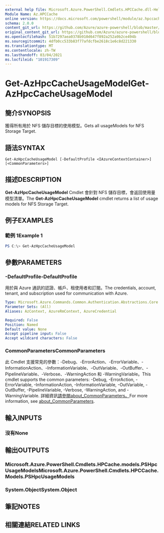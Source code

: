 ```yaml
---
external help file: Microsoft.Azure.PowerShell.Cmdlets.HPCCache.dll-Help.xml
Module Name: Az.HPCCache
online version: https://docs.microsoft.com/powershell/module/az.hpccache/get-azhpccacheusagemodels
schema: 2.0.0
content_git_url: https://github.com/Azure/azure-powershell/blob/master/src/HPCCache/HPCCache/help/Get-AzHpcCacheUsageModel.md
original_content_git_url: https://github.com/Azure/azure-powershell/blob/master/src/HPCCache/HPCCache/help/Get-AzHpcCacheUsageModel.md
ms.openlocfilehash: 51b7297aea0378b910d647f892a252a9b2ce494b
ms.sourcegitcommit: 4dfb0cc533b83f77afdcfbe2618c1e6c8d221330
ms.translationtype: MT
ms.contentlocale: zh-TW
ms.lasthandoff: 03/04/2021
ms.locfileid: "101917309"
---
```

# <span data-ttu-id="b6d21-101">Get-AzHpcCacheUsageModel</span><span class="sxs-lookup"><span data-stu-id="b6d21-101">Get-AzHpcCacheUsageModel</span></span>

## <span data-ttu-id="b6d21-102">簡介</span><span class="sxs-lookup"><span data-stu-id="b6d21-102">SYNOPSIS</span></span>
<span data-ttu-id="b6d21-103">獲得所有用於 NFS 儲存目標的使用模型。</span><span class="sxs-lookup"><span data-stu-id="b6d21-103">Gets all usageModels for NFS Storage Target.</span></span>

## <span data-ttu-id="b6d21-104">語法</span><span class="sxs-lookup"><span data-stu-id="b6d21-104">SYNTAX</span></span>

```
Get-AzHpcCacheUsageModel [-DefaultProfile <IAzureContextContainer>] [<CommonParameters>]
```

## <span data-ttu-id="b6d21-105">描述</span><span class="sxs-lookup"><span data-stu-id="b6d21-105">DESCRIPTION</span></span>
<span data-ttu-id="b6d21-106">**Get-AzHpcCacheUsageModel** Cmdlet 會針對 NFS 儲存目標，會返回使用量模型清單。</span><span class="sxs-lookup"><span data-stu-id="b6d21-106">The **Get-AzHpcCacheUsageModel** cmdlet returns a list of usage models for NFS Storage Target.</span></span>

## <span data-ttu-id="b6d21-107">例子</span><span class="sxs-lookup"><span data-stu-id="b6d21-107">EXAMPLES</span></span>

### <span data-ttu-id="b6d21-108">範例 1</span><span class="sxs-lookup"><span data-stu-id="b6d21-108">Example 1</span></span>
```powershell
PS C:\> Get-AzHpcCacheUsageModel
```

## <span data-ttu-id="b6d21-109">參數</span><span class="sxs-lookup"><span data-stu-id="b6d21-109">PARAMETERS</span></span>

### <span data-ttu-id="b6d21-110">-DefaultProfile</span><span class="sxs-lookup"><span data-stu-id="b6d21-110">-DefaultProfile</span></span>
<span data-ttu-id="b6d21-111">用於與 Azure 通訊的認證、帳戶、租使用者和訂閱。</span><span class="sxs-lookup"><span data-stu-id="b6d21-111">The credentials, account, tenant, and subscription used for communication with Azure.</span></span>

```yaml
Type: Microsoft.Azure.Commands.Common.Authentication.Abstractions.Core.IAzureContextContainer
Parameter Sets: (All)
Aliases: AzContext, AzureRmContext, AzureCredential

Required: False
Position: Named
Default value: None
Accept pipeline input: False
Accept wildcard characters: False
```

### <span data-ttu-id="b6d21-112">CommonParameters</span><span class="sxs-lookup"><span data-stu-id="b6d21-112">CommonParameters</span></span>
<span data-ttu-id="b6d21-113">此 Cmdlet 支援常見的參數：-Debug、-ErrorAction、-ErrorVariable、-InformationAction、-InformationVariable、-OutVariable、-OutBuffer、-PipelineVariable、-Verbose、-WarningAction 和 -WarningVariable。</span><span class="sxs-lookup"><span data-stu-id="b6d21-113">This cmdlet supports the common parameters: -Debug, -ErrorAction, -ErrorVariable, -InformationAction, -InformationVariable, -OutVariable, -OutBuffer, -PipelineVariable, -Verbose, -WarningAction, and -WarningVariable.</span></span> <span data-ttu-id="b6d21-114">詳細資訊[請參閱about_CommonParameters。](http://go.microsoft.com/fwlink/?LinkID=113216)</span><span class="sxs-lookup"><span data-stu-id="b6d21-114">For more information, see [about_CommonParameters](http://go.microsoft.com/fwlink/?LinkID=113216).</span></span>

## <span data-ttu-id="b6d21-115">輸入</span><span class="sxs-lookup"><span data-stu-id="b6d21-115">INPUTS</span></span>

### <span data-ttu-id="b6d21-116">沒有</span><span class="sxs-lookup"><span data-stu-id="b6d21-116">None</span></span>

## <span data-ttu-id="b6d21-117">輸出</span><span class="sxs-lookup"><span data-stu-id="b6d21-117">OUTPUTS</span></span>

### <span data-ttu-id="b6d21-118">Microsoft.Azure.PowerShell.Cmdlets.HPCache.models.PSHpcUsageModels</span><span class="sxs-lookup"><span data-stu-id="b6d21-118">Microsoft.Azure.PowerShell.Cmdlets.HPCCache.Models.PSHpcUsageModels</span></span>

### <span data-ttu-id="b6d21-119">System.Object</span><span class="sxs-lookup"><span data-stu-id="b6d21-119">System.Object</span></span>
## <span data-ttu-id="b6d21-120">筆記</span><span class="sxs-lookup"><span data-stu-id="b6d21-120">NOTES</span></span>

## <span data-ttu-id="b6d21-121">相關連結</span><span class="sxs-lookup"><span data-stu-id="b6d21-121">RELATED LINKS</span></span>
